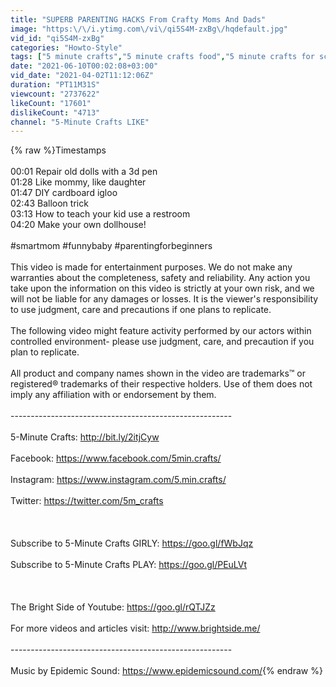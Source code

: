 ```yaml
---
title: "SUPERB PARENTING HACKS From Crafty Moms And Dads"
image: "https:\/\/i.ytimg.com\/vi\/qi5S4M-zxBg\/hqdefault.jpg"
vid_id: "qi5S4M-zxBg"
categories: "Howto-Style"
tags: ["5 minute crafts","5 minute crafts food","5 minute crafts for school"]
date: "2021-06-10T00:02:08+03:00"
vid_date: "2021-04-02T11:12:06Z"
duration: "PT11M31S"
viewcount: "2737622"
likeCount: "17601"
dislikeCount: "4713"
channel: "5-Minute Crafts LIKE"
---
```

{% raw %}Timestamps<br /><br />00:01 Repair old dolls with a 3d pen<br />01:28 Like mommy, like daughter<br />01:47 DIY cardboard igloo<br />02:43 Balloon trick<br />03:13 How to teach your kid use a restroom<br />04:20 Make your own dollhouse!<br /><br />#smartmom #funnybaby #parentingforbeginners<br /><br />This video is made for entertainment purposes. We do not make any warranties about the completeness, safety and reliability. Any action you take upon the information on this video is strictly at your own risk, and we will not be liable for any damages or losses. It is the viewer's responsibility to use judgment, care and precautions if one plans to replicate.<br /><br />The following video might feature activity performed by our actors within controlled environment- please use judgment, care, and precaution if you plan to replicate.<br /><br />All product and company names shown in the video are trademarks™ or registered® trademarks of their respective holders. Use of them does not imply any affiliation with or endorsement by them.<br /><br />-------------------------------------------------------<br /><br />5-Minute Crafts: <a rel="nofollow" target="blank" href="http://bit.ly/2itjCyw">http://bit.ly/2itjCyw</a><br /><br />Facebook: <a rel="nofollow" target="blank" href="https://www.facebook.com/5min.crafts/">https://www.facebook.com/5min.crafts/</a><br /><br />Instagram: <a rel="nofollow" target="blank" href="https://www.instagram.com/5.min.crafts/">https://www.instagram.com/5.min.crafts/</a><br /><br />Twitter: <a rel="nofollow" target="blank" href="https://twitter.com/5m_crafts">https://twitter.com/5m_crafts</a><br /><br /><br /><br />Subscribe to 5-Minute Crafts GIRLY: <a rel="nofollow" target="blank" href="https://goo.gl/fWbJqz">https://goo.gl/fWbJqz</a><br /><br />Subscribe to 5-Minute Crafts PLAY: <a rel="nofollow" target="blank" href="https://goo.gl/PEuLVt">https://goo.gl/PEuLVt</a><br /><br /><br /><br />The Bright Side of Youtube: <a rel="nofollow" target="blank" href="https://goo.gl/rQTJZz">https://goo.gl/rQTJZz</a><br /><br />For more videos and articles visit: <a rel="nofollow" target="blank" href="http://www.brightside.me/">http://www.brightside.me/</a><br /><br />-------------------------------------------------------<br /><br />Music by Epidemic Sound: <a rel="nofollow" target="blank" href="https://www.epidemicsound.com/">https://www.epidemicsound.com/</a>{% endraw %}
